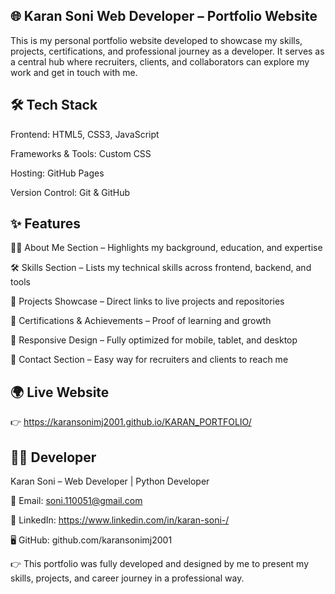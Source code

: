 ## 🌐 Karan Soni Web Developer – Portfolio Website

This is my personal portfolio website developed to showcase my skills, projects, certifications, and professional journey as a developer.
It serves as a central hub where recruiters, clients, and collaborators can explore my work and get in touch with me.

## 🛠️ Tech Stack

Frontend: HTML5, CSS3, JavaScript

Frameworks & Tools: Custom CSS

Hosting: GitHub Pages

Version Control: Git & GitHub

## ✨ Features

👨‍💻 About Me Section – Highlights my background, education, and expertise

🛠️ Skills Section – Lists my technical skills across frontend, backend, and tools

📂 Projects Showcase – Direct links to live projects and repositories

📜 Certifications & Achievements – Proof of learning and growth

📱 Responsive Design – Fully optimized for mobile, tablet, and desktop

📧 Contact Section – Easy way for recruiters and clients to reach me

## 🌍 Live Website

👉 https://karansonimj2001.github.io/KARAN_PORTFOLIO/

## 👨‍💻 Developer

Karan Soni – Web Developer | Python Developer 

📧 Email: soni.110051@gmail.com

💼 LinkedIn: https://www.linkedin.com/in/karan-soni-/

🖥 GitHub: github.com/karansonimj2001

👉 This portfolio was fully developed and designed by me to present my skills, projects, and career journey in a professional way.
